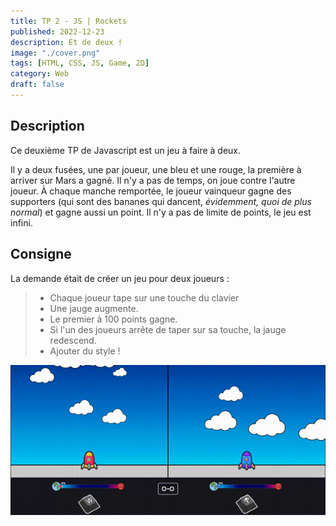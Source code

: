 ```yaml
---
title: TP 2 - JS | Rockets
published: 2022-12-23
description: Et de deux !
image: "./cover.png"
tags: [HTML, CSS, JS, Game, 2D]
category: Web
draft: false
---
```


<!-- # Rockets -->

## Description

Ce deuxième TP de Javascript est un jeu à faire à deux.

Il y a deux fusées, une par joueur, une bleu et une rouge, la première à arriver sur Mars a gagné. Il n'y a pas de temps, on joue contre l'autre joueur.
À chaque manche remportée, le joueur vainqueur gagne des supporters (qui sont des bananes qui dancent, *évidemment, quoi de plus normal*) et gagne aussi un point.
Il n'y a pas de limite de points, le jeu est infini.

## Consigne

La demande était de créer un jeu pour deux joueurs :

> - Chaque joueur tape sur une touche du clavier <br/>
> - Une jauge augmente.<br/>
> - Le premier à 100 points gagne. <br/>
> - Si l'un des joueurs arrête de taper sur sa touche, la jauge redescend. <br>
> - Ajouter du style ! <br/>

![photo de l'objet](rockets-gameplay.gif)